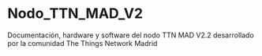# Nodo_TTN_MAD_V2
Documentación, hardware y software del nodo TTN MAD V2.2 desarrollado por la comunidad The Things Network Madrid
